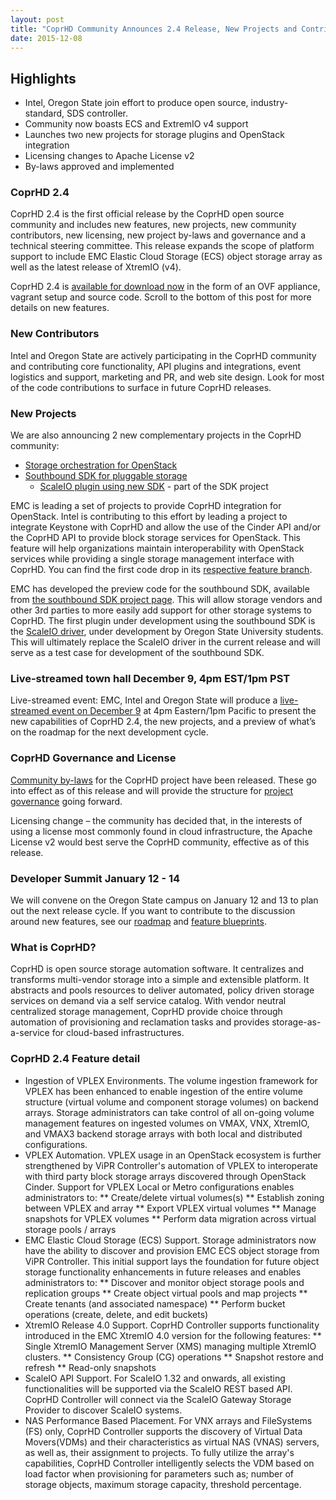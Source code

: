 ```yaml
---
layout: post
title: "CoprHD Community Announces 2.4 Release, New Projects and Contributors"
date: 2015-12-08
---
```


## Highlights

*	Intel, Oregon State join effort to produce open source, industry-standard, SDS controller.
*	Community now boasts ECS and ExtremIO v4 support
*	Launches two new projects for storage plugins and OpenStack integration
*	Licensing changes to Apache License v2
*	By-laws approved and implemented

### CoprHD 2.4

CoprHD 2.4 is the first official release by the CoprHD open source community and includes new features, new projects, new community contributors, new licensing, new project by-laws and governance and a technical steering committee. This release expands the scope of platform support to include EMC Elastic Cloud Storage (ECS) object storage array as well as the latest release of XtremIO (v4).

CoprHD 2.4 is <a href="/download/">available for download now</a> in the form of an OVF appliance, vagrant setup and source code. Scroll to the bottom of this post for more details on new features.

### New Contributors

Intel and Oregon State are actively participating in the CoprHD community and contributing core functionality, API plugins and integrations, event logistics and support, marketing and PR, and web site design. Look for most of the code contributions to
surface in future CoprHD releases.

### New Projects

We are also announcing 2 new complementary projects in the CoprHD community:
* <a href="https://coprhd.atlassian.net/wiki/display/COP/Block+Storage+API+For+OpenStack">Storage orchestration for OpenStack</a>
* <a href="https://coprhd.atlassian.net/wiki/display/COP/Southbound+SDK+for+Storage+Device+Drivers">Southbound SDK for pluggable storage</a>
  * <a href="https://coprhd.atlassian.net/wiki/display/COP/ScaleIO+Storage+Driver+Based+on+Southbound+SDK">ScaleIO plugin using new SDK</a> - part of the SDK project

EMC is leading a set of projects to provide CoprHD integration for OpenStack. Intel is contributing to this effort by leading a project to integrate Keystone with CoprHD and allow the use of the Cinder API and/or the CoprHD API to provide block storage services for OpenStack. This feature will help organizations maintain interoperability with OpenStack services while providing a single storage management interface with CoprHD. You can find the first code drop in its
<a href="https://review.coprhd.org/projects/CH/repos/coprhd-controller/browse?at=refs%2Fheads%2Ffeature-block-service-cinderapi">respective feature branch</a>.

EMC has developed the preview code for the southbound SDK, available from <a href="https://coprhd.atlassian.net/wiki/display/COP/Southbound+SDK+for+Storage+Device+Drivers">the southbound SDK project page</a>. This will allow storage vendors and other 3rd parties to more easily add support for other storage systems to CoprHD.
The first plugin under development using the southbound SDK is the <a href="https://coprhd.atlassian.net/wiki/display/COP/ScaleIO+Storage+Driver+Based+on+Southbound+SDK">ScaleIO driver</a>, under development by Oregon State University students. This will ultimately replace the ScaleIO driver in the current release and will serve as a test case for development of the southbound SDK.

### Live-streamed town hall December 9, 4pm EST/1pm PST

Live-streamed event: EMC, Intel and Oregon State will produce a <a href="https://www.youtube.com/watch?v=VslEYcUS_8s" target="_blank">live-streamed event on December 9</a> at 4pm Eastern/1pm Pacific to present the new capabilities of CoprHD 2.4, the new projects, and a preview of what’s on the roadmap for the next development cycle.

### CoprHD Governance and License

<a href="https://coprhd.atlassian.net/wiki/display/COP/Bylaws">Community by-laws</a> for the CoprHD project have been released. These go into effect as of this release and will provide the structure for <a href="https://coprhd.atlassian.net/wiki/display/COP/Governance">project governance</a> going forward.

Licensing change – the community has decided that, in the interests of using a license most commonly found in cloud infrastructure, the Apache License v2 would best serve the CoprHD community, effective as of this release.

### Developer Summit January 12 - 14

We will convene on the Oregon State campus on January 12 and 13 to plan out the next release cycle. If you want to contribute to the discussion around new features, see our <a href="https://coprhd.atlassian.net/wiki/display/COP/Roadmap">roadmap</a> and <a href="https://coprhd.atlassian.net/wiki/display/COP/Projects">feature blueprints</a>.


### What is CoprHD?

CoprHD is open source storage automation software. It centralizes and transforms multi-vendor storage into a simple and extensible platform. It abstracts and pools resources to deliver automated, policy driven storage services on demand via a self service catalog. With vendor neutral centralized storage management, CoprHD provide choice through automation of provisioning and reclamation tasks and provides storage-as-a-service for cloud-based infrastructures.

### CoprHD 2.4 Feature detail

* Ingestion of VPLEX Environments. The volume ingestion framework for VPLEX has been enhanced to enable ingestion of the entire volume structure (virtual volume and component storage volumes) on backend arrays. Storage administrators can take control of all on-going volume management features on ingested volumes on VMAX, VNX, XtremIO, and VMAX3 backend storage arrays with both local and distributed configurations.
* VPLEX Automation. VPLEX usage in an OpenStack ecosystem is further strengthened by ViPR Controller's automation of VPLEX to interoperate with third party block storage arrays discovered through OpenStack Cinder. Support for VPLEX Local or Metro configurations enables administrators to:
** Create/delete virtual volumes(s)
** Establish zoning between VPLEX and array
** Export VPLEX virtual volumes
** Manage snapshots for VPLEX volumes
** Perform data migration across virtual storage pools / arrays
*	EMC Elastic Cloud Storage (ECS) Support. Storage administrators now have the ability to discover and provision EMC ECS object storage from ViPR Controller. This initial support lays the foundation for future object storage functionality enhancements in future releases and enables administrators to:
** Discover and monitor object storage pools and replication groups
** Create object virtual pools and map projects
** Create tenants (and associated namespace)
** Perform bucket operations (create, delete, and edit buckets)
* XtremIO Release 4.0 Support. CoprHD Controller supports functionality introduced in the EMC XtremIO 4.0 version for the following features:
** Single XtremIO Management Server (XMS) managing multiple XtremIO clusters.
** Consistency Group (CG) operations
** Snapshot restore and refresh
** Read-only snapshots
* ScaleIO API Support. For ScaleIO 1.32 and onwards, all existing functionalities will be supported via the ScaleIO REST based API. CoprHD Controller will connect via the ScaleIO Gateway Storage Provider to discover ScaleIO systems.
* NAS Performance Based Placement. For VNX arrays and FileSystems (FS) only, CoprHD Controller supports the discovery of Virtual Data Movers(VDMs) and their characteristics as virtual NAS (VNAS) servers, as well as, their assignment to projects. To fully utilize the array's capabilities, CoprHD Controller intelligently selects the VDM based on load factor when provisioning for parameters such as; number of storage objects, maximum storage capacity, threshold percentage.
